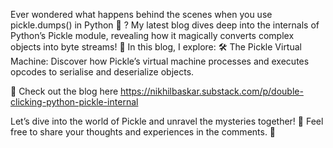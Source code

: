 Ever wondered what happens behind the scenes when you use pickle.dumps() in Python 🐍 ? My latest blog dives deep into the internals of Python’s Pickle module, revealing how it magically converts complex objects into byte streams! 💫
In this blog, I explore:
🛠 The Pickle Virtual Machine: Discover how Pickle’s virtual machine processes and executes opcodes to serialise and deserialize objects.

🔗 Check out the blog here https://nikhilbaskar.substack.com/p/double-clicking-python-pickle-internal

Let’s dive into the world of Pickle and unravel the mysteries together! 🌟 Feel free to share your thoughts and experiences in the comments. 💬